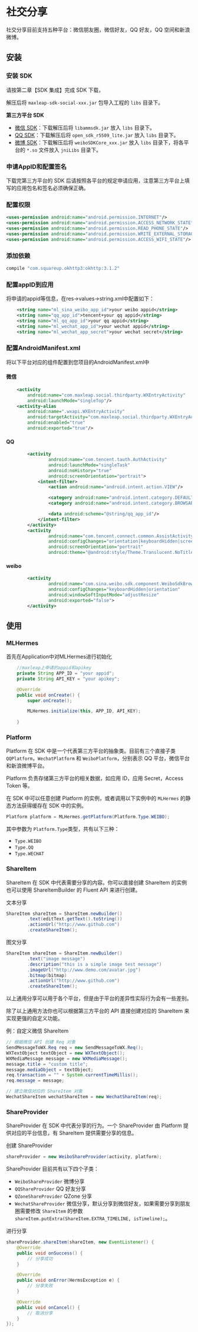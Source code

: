 # 社交分享

社交分享目前支持五种平台：微信朋友圈，微信好友，QQ 好友，QQ 空间和新浪微博。

## 安装

### 安装 SDK

请按第二章【SDK 集成】完成 SDK 下载，

解压后将 `maxleap-sdk-social-xxx.jar` 包导入工程的 `libs` 目录下。

**第三方平台 SDK**

- [微信 SDK](https://open.weixin.qq.com/cgi-bin/showdocument?action=dir_list&t=resource/res_list&verify=1&id=open1419319167&token=&lang=zh_CN)：下载解压后将 `libammsdk.jar` 放入 `libs` 目录下。
- [QQ SDK](http://wiki.open.qq.com/wiki/mobile/SDK%E4%B8%8B%E8%BD%BD)：下载解压后将 `open_sdk_r5509_lite.jar` 放入 `libs` 目录下。
- [微博 SDK](http://open.weibo.com/wiki/SDK)：下载解压后将 `weiboSDKCore_xxx.jar` 放入 `libs` 目录下，将各平台的 `*.so` 文件放入 `jniLibs` 目录下。

### 申请AppID和配置签名

下载完第三方平台的 SDK 后请按照各平台的规定申请应用，注意第三方平台上填写的应用包名和签名必须确保正确。



### 配置权限

```xml
<uses-permission android:name="android.permission.INTERNET"/>
<uses-permission android:name="android.permission.ACCESS_NETWORK_STATE"/>
<uses-permission android:name="android.permission.READ_PHONE_STATE"/>
<uses-permission android:name="android.permission.WRITE_EXTERNAL_STORAGE"/>
<uses-permission android:name="android.permission.ACCESS_WIFI_STATE"/>
```

### 添加依赖

```gradle
compile "com.squareup.okhttp3:okhttp:3.1.2"
```

### 配置appID到应用

将申请的appid等信息，在res->values->string.xml中配置如下：

```xml
    <string name="ml_sina_weibo_app_id">your weibo appid</string>
    <string name="qq_app_id">tencent+your qq appid</string>
    <string name="ml_qq_app_id">your qq appid</string>
    <string name="ml_wechat_app_id">your wechat appid</string>
    <string name="ml_wechat_app_secret">your wechat secret</string>
```

### 配置AndroidManifest.xml

将以下平台对应的组件配置到您项目的AndroidManifest.xml中

#### 微信

```xml
    <activity
        android:name="com.maxleap.social.thirdparty.WXEntryActivity"
        android:launchMode="singleTop"/>
    <activity-alias
        android:name=".wxapi.WXEntryActivity"
        android:targetActivity="com.maxleap.social.thirdparty.WXEntryActivity"
        android:enabled="true"
        android:exported="true"/>
```

#### QQ
```xml
        <activity
                android:name="com.tencent.tauth.AuthActivity"
                android:launchMode="singleTask"
                android:noHistory="true"
                android:screenOrientation="portrait">
            <intent-filter>
                <action android:name="android.intent.action.VIEW"/>

                <category android:name="android.intent.category.DEFAULT"/>
                <category android:name="android.intent.category.BROWSABLE"/>

                <data android:scheme="@string/qq_app_id"/>
            </intent-filter>
        </activity>
        <activity
                android:name="com.tencent.connect.common.AssistActivity"
                android:configChanges="orientation|keyboardHidden|screenSize"
                android:screenOrientation="portrait"
                android:theme="@android:style/Theme.Translucent.NoTitleBar"/>
```

#### weibo
```xml
        <activity
                android:name="com.sina.weibo.sdk.component.WeiboSdkBrowser"
                android:configChanges="keyboardHidden|orientation"
                android:windowSoftInputMode="adjustResize"
                android:exported="false">
        </activity>
```


## 使用


### MLHermes

首先在Application中对MLHermes进行初始化

```java
    //maxleap上申请的appid和apikey
    private String APP_ID = "your appid";
    private String API_KEY = "your apikey";

    @Override
    public void onCreate() {
        super.onCreate();

        MLHermes.initialize(this, APP_ID, API_KEY);
        
    }
```

### Platform

Platform 在 SDK 中是一个代表第三方平台的抽象类。目前有三个直接子类 `QQPlatform`，`WechatPlatform` 和 `WeiboPlatform`，分别表示 QQ 平台，微信平台和新浪微博平台。

Platform 负责存储第三方平台的相关数据，如应用 ID，应用 Secret，Access Token 等。

在 SDK 中可以任意创建 Platform 的实例，或者调用以下实例中的 `MLHermes` 的静态方法获得缓存在 SDK 中的实例。

```java
Platform platform = MLHermes.getPlatform(Platform.Type.WEIBO);
```

其中参数为 `Platform.Type`类型，共有以下三种：
- `Type.WEIBO`
- `Type.QQ`
- `Type.WECHAT`

### ShareItem

ShareItem 在 SDK 中代表需要分享的内容。你可以直接创建 ShareItem 的实例也可以使用 ShareItemBuilder 的 Fluent API 来进行创建。

文本分享

```java
ShareItem shareItem = ShareItem.newBuilder()
        .text(editText.getText().toString())
        .actionUrl("http://www.github.com")
        .createShareItem();
```

图文分享

```java
ShareItem shareItem = ShareItem.newBuilder()
        .text("image message")
        .description("this is a simple image test message")
        .imageUrl("http://www.demo.com/avatar.jpg")
        .bitmap(bitmap)
        .actionUrl("http://www.github.com")
        .createShareItem();
```

以上通用分享可以用于各个平台，但是由于平台的差异性实际行为会有一些差别。

除了以上通用方法你也可以根据第三方平台的 API 直接创建对应的 ShareItem 来实现更强的自定义功能。

例：自定义微信 ShareItem

```java
// 根据微信 API 创建 Req 对象
SendMessageToWX.Req req = new SendMessageToWX.Req();
WXTextObject textObject = new WXTextObject();
WXMediaMessage message = new WXMediaMessage();
message.title = "custom title";
message.mediaObject = textObject;
req.transaction = "" + System.currentTimeMillis();
req.message = message;

// 建立微信对应的 ShareItem 对象
WechatShareItem wechatShareItem = new WechatShareItem(req);
```


### ShareProvider

ShareProvider 在 SDK 中代表分享的行为。一个 ShareProvider 由 Platform 提供对应的平台信息，有 ShareItem 提供需要分享的信息。

创建 ShareProvider

```java
shareProvider = new WeiboShareProvider(activity, platform);
```

ShareProvider 目前共有以下四个子类：

- `WeiboShareProvider`	微博分享
- `QQShareProvider`	QQ 好友分享
- `QZoneShareProvider`	QZone 分享
- `WechatShareProvider`	微信分享，默认分享到微信好友，如果需要分享到朋友圈需要修改 `ShareItem` 的参数 `shareItem.putExtra(ShareItem.EXTRA_TIMELINE, isTimeline);`。

进行分享

```java
shareProvider.shareItem(shareItem, new EventListener() {
    @Override
    public void onSuccess() {
        // 分享成功
    }

    @Override
    public void onError(HermsException e) {
        // 分享失败
    }

    @Override
    public void onCancel() {
        // 取消分享
    }
});
```





